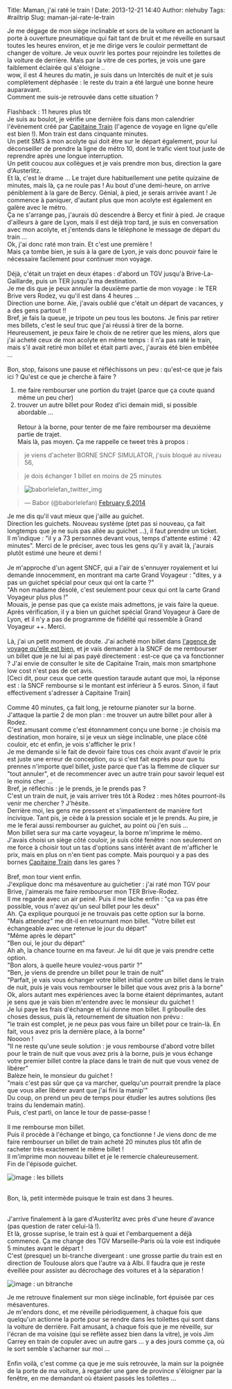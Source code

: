 Title: Maman, j'ai raté le train !
Date: 2013-12-21 14:40
Author: nlehuby
Tags: #railtrip
Slug: maman-jai-rate-le-train

Je me dégage de mon siège inclinable et sors de la voiture en actionant
la porte à ouverture pneumatique qui fait tant de bruit et me réveille
en sursaut toutes les heures environ, et je me dirige vers le couloir
permettant de changer de voiture. Je veux ouvrir les portes pour
rejoindre les toilettes de la voiture de derrière. Mais par la vitre de
ces portes, je vois une gare faiblement éclairée qui s'éloigne ..  
wow, il est 4 heures du matin, je suis dans un Intercités de nuit et je
suis complètement déphasée : le reste du train a été largué une bonne
heure auparavant.  
Comment me suis-je retrouvée dans cette situation ?    
   
Flashback : 11 heures plus tôt  
Je suis au boulot, je vérifie une dernière fois dans mon calendrier
l'évènement créé par [Capitaine
Train](https://www.capitainetrain.com/welcome/e17c77) (l'agence de
voyage en ligne qu'elle est bien !). Mon train est dans cinquante
minutes.  
Un petit SMS à mon acolyte qui doit être sur le départ également, pour
lui déconseiller de prendre la ligne de métro 10, dont le trafic vient
tout juste de reprendre après une longue interruption.  
Un petit coucou aux collègues et je vais prendre mon bus, direction la
gare d'Austerlitz.  
Et là, c'est le drame ... Le trajet dure habituellement une petite
quizaine de minutes, mais là, ça ne roule pas ! Au bout d'une
demi-heure, on arrive péniblement à la gare de Bercy. Génial, à pied, je
serais arrivée avant ! Je commence à paniquer, d'autant plus que mon
acolyte est également en galère avec le métro.  
Ça ne s'arrange pas, j'aurais dû descendre à Bercy et finir à pied. Je
craque d'ailleurs à gare de Lyon, mais il est déjà trop tard, je suis en
conversation avec mon acolyte, et j'entends dans le téléphone le message
de départ du train ...  
Ok, j'ai donc raté mon train. Et c'est une première !  
Mais ça tombe bien, je suis à la gare de Lyon, je vais donc pouvoir
faire le nécessaire facilement pour continuer mon voyage.  
   
Déjà, c'était un trajet en deux étapes : d'abord un TGV jusqu'à
Brive-La-Gaillarde, puis un TER jusqu'à ma destination.  
Je me dis que je peux annuler la deuxième partie de mon voyage : le TER
Brive vers Rodez, vu qu'il est dans 4 heures ...  
Direction une borne. Aïe, j'avais oublié que c'était un départ de
vacances, y a des gens partout !!  
Bref, je fais la queue, je tripote un peu tous les boutons. Je finis par
retirer mes billets, c'est le seul truc que j'ai réussi à tirer de la
borne.  
Heureusement, je peux faire le choix de ne retirer que les miens, alors
que j'ai acheté ceux de mon acolyte en même temps : il n'a pas raté le
train, mais s'il avait retiré mon billet et était parti avec, j'aurais
été bien embêtée ...  
   
Bon, stop, faisons une pause et réfléchissons un peu : qu'est-ce que je
fais ici ? Qu'est ce que je cherche à faire ?  
1) me faire rembourser une portion du trajet (parce que ça coute quand
même un peu cher)  
2) trouver un autre billet pour Rodez d'ici demain midi, si possible
abordable ...  
   
Retour à la borne, pour tenter de me faire rembourser ma deuxième partie
de trajet.  
Mais là, pas moyen. Ça me rappelle ce tweet très à propos :  


> je viens d'acheter BORNE SNCF SIMULATOR, j'suis bloqué au niveau 56,

> je dois échanger 1 billet en moins de 25 minutes

> ![baborlelefan_twitter_img](https://pbs.twimg.com/media/BfzsynjIIAA4esz?format=jpg&name=900x900)


> — Babor (@baborlelefan) [February 6,2014](https://twitter.com/baborlelefan/statuses/431480019127635970)




Je me dis qu'il vaut mieux que j'aille au guichet.  
Direction les guichets. Nouveau système (ptet pas si nouveau, ça fait
longtemps que je ne suis pas allée au guichet ...), il faut prendre un
ticket.  
Il m'indique : "il y a 73 personnes devant vous, temps d'attente estimé
: 42 minutes". Merci de le préciser, avec tous les gens qu'il y avait
là, j'aurais plutôt estimé une heure et demi !  
   
Je m'approche d'un agent SNCF, qui a l'air de s'ennuyer royalement et
lui demande innocemment, en montrant ma carte Grand Voyageur : "dites, y
a pas un guichet spécial pour ceux qui ont la carte ?"  
"Ah non madame désolé, c'est seulement pour ceux qui ont la carte Grand
Voyageur plus plus !"  
Mouais, je pense pas que ça existe mais admettons, je vais faire la
queue.  
Après vérification, il y a bien un guichet spécial Grand Voyageur à Gare
de Lyon, et il n'y a pas de programme de fidélité qui ressemble à Grand
Voyageur ++. Merci.  
   
Là, j'ai un petit moment de doute. J'ai acheté mon billet dans [l'agence
de voyage qu'elle est
bien](https://www.capitainetrain.com/welcome/e17c77), et je vais
demander à la SNCF de me rembourser un billet que je ne lui ai pas payé
directement : est-ce que ça va fonctionner ? J'ai envie de consulter le
site de Capitaine Train, mais mon smartphone low cost n'est pas de cet
avis.  
[Ceci dit, pour ceux que cette question taraude autant que moi, la
réponse est : la SNCF rembourse si le montant est inférieur à 5 euros.
Sinon, il faut effectivement s'adresser à Capitaine Train]  
   
Comme 40 minutes, ça fait long, je retourne pianoter sur la borne.  
J'attaque la partie 2 de mon plan : me trouver un autre billet pour
aller à Rodez.  
C'est amusant comme c'est étonnamment conçu une borne : je choisis ma
destination, mon horaire, si je veux un siège inclinable, une place côté
couloir, etc et enfin, je vois s'afficher le prix !    
Je me demande si le fait de devoir faire tous ces choix avant d'avoir le
prix est juste une erreur de conception, ou si c'est fait exprès pour
que tu prennes n'importe quel billet, juste parce que t'as la flemme de
cliquer sur "tout annuler", et de recommencer avec un autre train pour
savoir lequel est le moins cher ...  
Bref, je réfléchis : je le prends, je le prends pas ?  
C'est un train de nuit, je vais arriver très tôt à Rodez : mes hôtes
pourront-ils venir me chercher ? J'hésite.  
Derrière moi, les gens me pressent et s'impatientent de manière fort
incivique. Tant pis, je cède à la pression sociale et je le prends. Au
pire, je me le ferai aussi rembourser au guichet, au point où j'en suis
...  
Mon billet sera sur ma carte voyageur, la borne m'imprime le mémo.  
J'avais choisi un siège côté couloir, je suis côté fenêtre : non
seulement on me force à choisir tout un tas d'options sans intérêt avant
de m'afficher le prix, mais en plus on n'en tient pas compte. Mais
pourquoi y a pas des bornes [Capitaine
Train](https://www.capitainetrain.com/welcome/e17c77) dans les gares ?  
   
Bref, mon tour vient enfin.  
J'explique donc ma mésaventure au guichetier : j'ai raté mon TGV pour
Brive, j'aimerais me faire rembourser mon TER Brive-Rodez.  
Il me regarde avec un air peiné. Puis il me lâche enfin : "ça va pas
être possible, vous n'avez qu'un seul billet pour les deux"  
Ah. Ça explique pourquoi je ne trouvais pas cette option sur la borne.  
"Mais attendez" me dit-il en retournant mon billet. "Votre billet est
échangeable avec une retenue le jour du départ"  
"Même après le départ"  
"Ben oui, le jour du départ"  
Ah ah, la chance tourne en ma faveur. Je lui dit que je vais prendre
cette option.  
"Bon alors, à quelle heure voulez-vous partir ?"  
"Ben, je viens de prendre un billet pour le train de nuit"  
"Parfait, je vais vous échanger votre billet initial contre un billet
dans le train de nuit, puis je vais vous rembourser le billet que vous
avez pris à la borne"  
Ok, alors autant mes expériences avec la borne étaient déprimantes,
autant je sens que je vais bien m'entendre avec le monsieur du guichet
!  
Je lui paye les frais d'échange et lui donne mon billet. Il gribouille
des choses dessus, puis là, retournement de situation non prévu :    
"le train est complet, je ne peux pas vous faire un billet pour ce
train-là. En fait, vous avez pris la dernière place, à la borne"  
Noooon !  
"Il ne reste qu'une seule solution : je vous rembourse d'abord votre
billet pour le train de nuit que vous avez pris à la borne, puis je vous
échange votre premier billet contre la place dans le train de nuit que
vous venez de libérer"  
Balèze hein, le monsieur du guichet !  
"mais c'est pas sûr que ça va marcher, quelqu'un pourrait prendre la
place que vous aller libérer avant que j'ai fini la manip'"  
Du coup, on prend un peu de temps pour étudier les autres solutions (les
trains du lendemain matin).  
Puis, c'est parti, on lance le tour de passe-passe !  
   
Il me rembourse mon billet.  
Puis il procède à l'échange et bingo, ça fonctionne ! Je viens donc de
me faire rembourser un billet de train acheté 20 minutes plus tôt afin
de racheter très exactement le même billet !  
Il m'imprime mon nouveau billet et je le remercie chaleureusement.    
Fin de l'épisode guichet.  

![image : les billets]({attach}img/201404_train_rate/billets.jpg)



   
Bon, là, petit intermède puisque le train est dans 3 heures.
</p>
</p>

   
J'arrive finalement à la gare d'Austerlitz avec près d'une heure
d'avance (pas question de rater celui-là !).  
Et là, grosse suprise, le train est à quai et l'embarquement a déjà
commencé. Ça me change des TGV Marseille-Paris où la voie est indiquée 5
minutes avant le départ !  
C'est (presque) un bi-tranche divergeant : une grosse partie du train
est en direction de Toulouse alors que l'autre va à Albi. Il faudra que
je reste éveillée pour assister au décrochage des voitures et à la
séparation !  

![image : un bitranche]({attach}img/201402/bitranche.png)

Je me retrouve finalement sur mon siège inclinable, fort épuisée par ces
mésaventures.  
Je m'endors donc, et me réveille périodiquement, à chaque fois que
quelqu'un actionne la porte pour se rendre dans les toilettes qui sont
dans la voiture de derrière. Fait amusant, à chaque fois que je me
réveille, sur l'écran de ma voisine (qui se reflète assez bien dans la
vitre), je vois Jim Carrey en train de copuler avec un autre gars ... y
a des jours comme ça, où le sort semble s'acharner sur moi ...  
   
Enfin voilà, c'est comme ça que je me suis retrouvée, la main sur la
poignée de la porte de ma voiture, à regarder une gare de province
s'éloigner par la fenêtre, en me demandant où étaient passés les
toilettes ...
</p>
